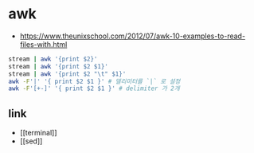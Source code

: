 # awk

+ https://www.theunixschool.com/2012/07/awk-10-examples-to-read-files-with.html

```sh
stream | awk '{print $2}'
stream | awk '{print $2 $1}'
stream | awk '{print $2 "\t" $1}'
awk -F'|' '{ print $2 $1 }' # 델리미터를 `|` 로 설정
awk -F'[+-]' '{ print $2 $1 }' # delimiter 가 2개
```

## link
- [[terminal]]
- [[sed]]

